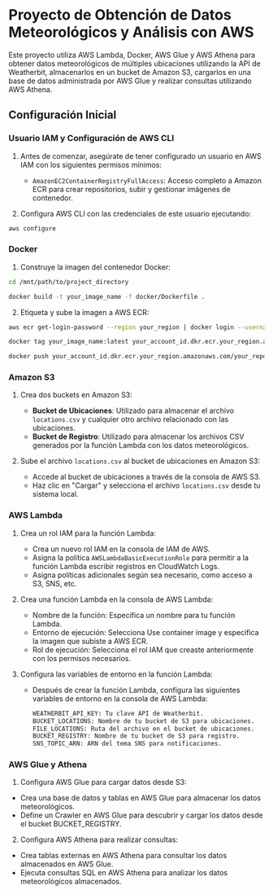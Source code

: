 # Proyecto de Obtención de Datos Meteorológicos y Análisis con AWS

Este proyecto utiliza AWS Lambda, Docker, AWS Glue y AWS Athena para obtener datos meteorológicos de múltiples ubicaciones utilizando la API de Weatherbit, almacenarlos en un bucket de Amazon S3, cargarlos en una base de datos administrada por AWS Glue y realizar consultas utilizando AWS Athena.

## Configuración Inicial

### Usuario IAM y Configuración de AWS CLI
1. Antes de comenzar, asegúrate de tener configurado un usuario en AWS IAM con los siguientes permisos mínimos:
   - `AmazonEC2ContainerRegistryFullAccess`: Acceso completo a Amazon ECR para crear repositorios, subir y gestionar imágenes de contenedor.

2. Configura AWS CLI con las credenciales de este usuario ejecutando:
```bash
aws configure
```

### Docker
1. Construye la imagen del contenedor Docker:
```bash
cd /mnt/path/to/project_directory
```
```bash
docker build -t your_image_name -f docker/Dockerfile .
```

2. Etiqueta y sube la imagen a AWS ECR:
```bash
aws ecr get-login-password --region your_region | docker login --username AWS --password-stdin your_account_id.dkr.ecr.your_region.amazonaws.com
```
```bash
docker tag your_image_name:latest your_account_id.dkr.ecr.your_region.amazonaws.com/your_repository_name:latest
```
```bash
docker push your_account_id.dkr.ecr.your_region.amazonaws.com/your_repository_name:latest
```

### Amazon S3
1. Crea dos buckets en Amazon S3:

   - **Bucket de Ubicaciones**: Utilizado para almacenar el archivo `locations.csv` y cualquier otro archivo relacionado con las ubicaciones.
   - **Bucket de Registro**: Utilizado para almacenar los archivos CSV generados por la función Lambda con los datos meteorológicos.

2. Sube el archivo `locations.csv` al bucket de ubicaciones en Amazon S3:

   - Accede al bucket de ubicaciones a través de la consola de AWS S3.
   - Haz clic en "Cargar" y selecciona el archivo `locations.csv` desde tu sistema local.

### AWS Lambda
1. Crea un rol IAM para la función Lambda:
   - Crea un nuevo rol IAM en la consola de IAM de AWS.
   - Asigna la política `AWSLambdaBasicExecutionRole` para permitir a la función Lambda escribir registros en CloudWatch Logs.
   - Asigna políticas adicionales según sea necesario, como acceso a S3, SNS, etc.

2. Crea una función Lambda en la consola de AWS Lambda:
   - Nombre de la función: Especifica un nombre para tu función Lambda.
   - Entorno de ejecución: Selecciona Use container image y especifica la imagen que subiste a AWS ECR.
   - Rol de ejecución: Selecciona el rol IAM que creaste anteriormente con los permisos necesarios.

3. Configura las variables de entorno en la función Lambda:
   - Después de crear la función Lambda, configura las siguientes variables de entorno en la consola de AWS Lambda:
     ```bash
     WEATHERBIT_API_KEY: Tu clave API de Weatherbit.
     BUCKET_LOCATIONS: Nombre de tu bucket de S3 para ubicaciones.
     FILE_LOCATIONS: Ruta del archivo en el bucket de ubicaciones.
     BUCKET_REGISTRY: Nombre de tu bucket de S3 para registro.
     SNS_TOPIC_ARN: ARN del tema SNS para notificaciones.
     ```
     
### AWS Glue y Athena
1. Configura AWS Glue para cargar datos desde S3:
- Crea una base de datos y tablas en AWS Glue para almacenar los datos meteorológicos.
- Define un Crawler en AWS Glue para descubrir y cargar los datos desde el bucket BUCKET_REGISTRY.

2. Configura AWS Athena para realizar consultas:
- Crea tablas externas en AWS Athena para consultar los datos almacenados en AWS Glue.
- Ejecuta consultas SQL en AWS Athena para analizar los datos meteorológicos almacenados.



            
